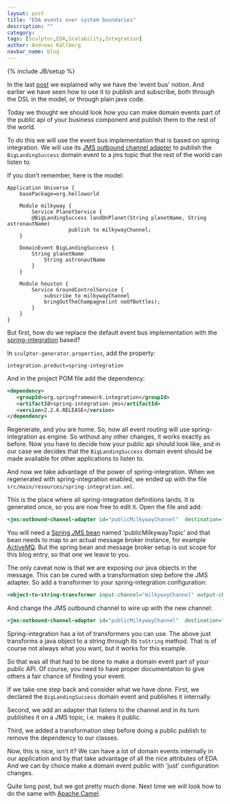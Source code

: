 ```yaml
---
layout: post
title: "EDA events over system boundaries"
description: ""
category: 
tags: [Sculptor,EDA,Scalability,Integration]
author: Andreas Källberg
navbar_name: blog
---
```

{% include JB/setup %}

In the last [post][1] we explained why we have the 'event bus' notion. And earlier we have seen how to use it to publish and subscribe, both through the DSL in the model, or through plain java code.

Today we thought we should look how you can make domain events part of the public api of your business component and publish them to the rest of the world.

To do this we will use the event bus implementation that is based on spring integration. We will use its [JMS outbound channel adapter][2] to publish the `BigLandingSuccess` domain event to a jms topic that the rest of the world can listen to.

If you don't remember, here is the model:

~~~
Application Universe {
    basePackage=org.helloworld

    Module milkyway {
        Service PlanetService {
        @BigLandingSuccess landOnPlanet(String planetName, String astronautName)
                    publish to milkywayChannel;
    }

    DomainEvent BigLandingSuccess {
        String planetName
            String astronautName
        }
    }

    Module houston {
        Service GroundControlService {
            subscribe to milkywayChannel
            bringOutTheChampagne(int noOfBottles);
        }
    }
}
~~~

But first, how do we replace the default event bus implementation with the [spring-integration][5] based?

In `sculptor-generator.properties`, add the property:

~~~
integration.product=spring-integration
~~~

And in the project POM file add the dependency:

~~~ xml
<dependency>
   <groupId>org.springframework.integration</groupId>
   <artifactId>spring-integration-jms</artifactId>
   <version>2.2.6.RELEASE</version>
</dependency>
~~~

Regenerate, and you are home. So, now all event routing will use spring-integration as engine. So without any other changes, it works exactly as before.
Now you have to decide how your public api should look like, and in our case we decides that the `BigLandingSuccess` domain event should be made available for other applications to listen to.

And now we take advantage of the power of spring-integration. When we regenerated with spring-integration enabled, we ended up with the file `src/main/resources/spring-integration.xml`.

This is the place where all spring-integration definitions lands. It is generated once, so you are now free to edit it. Open the file and add:

~~~ xml
<jms:outbound-channel-adapter id="publicMilkywayChannel"  destination="publicMilkywayTopic" channel="milkywayChannel"/>
~~~

You will need a [Spring JMS bean][3] named 'publicMilkywayTopic' and that bean needs to map to an actual message broker instance, for example [ActiveMQ][4]. But the spring bean and message broker setup is out scope for this blog entry, so that one we leave to you.

The only caveat now is that we are exposing our java objects in the message. This can be cured with a transformation step before the JMS adapter. So add a transformer to your spring-integration configuration:

~~~ xml
<object-to-string-transformer input-channel="milkywayChannel" output-channel="milkywayMessagesAsStringChannel"/>
~~~

And change the JMS outbound channel to wire up with the new channel:

~~~ xml
<jms:outbound-channel-adapter id="publicMilkywayChannel"  destination="publicMilkywayTopic" channel="milkywayMessagesAsStringChannel"/>
~~~

Spring-integration has a lot of transformers you can use. The above just transforms a java object to a string through its `toString` method. That is of course not always what you want, but it works for this example.

So that was all that had to be done to make a domain event part of your public API. Of course, you need to have proper documentation to give others a fair chance of finding your event.

If we take one step back and consider what we have done.
First, we declared the `BigLandingSuccess` domain event and publishes it internally.

Second, we add an adapter that listens to the channel and in its turn publishes it on a JMS topic, i.e. makes it public.

Third, we added a transformation step before doing a public publish to remove the dependency to our classes.

Now, this is nice, isn't it? We can have a lot of domain events internally in our application and by that take advantage of all the nice attributes of EDA. And we can by choice make a domain event public with 'just' configuration changes.

Quite long post, but we got pretty much done. Next time we will look how to do the same with [Apache Camel][6].


   [1]: /2010/08/01/eda-why-the-event-bus-in-sculptor
   [2]: http://docs.spring.io/spring-integration/reference/html/jms.html#jms-outbound-channel-adapter
   [3]: http://static.springsource.org/spring/docs/2.5.x/reference/jms.html
   [4]: http://activemq.apache.org/
   [5]: http://www.springsource.org/spring-integration
   [6]: http://camel.apache.org/
